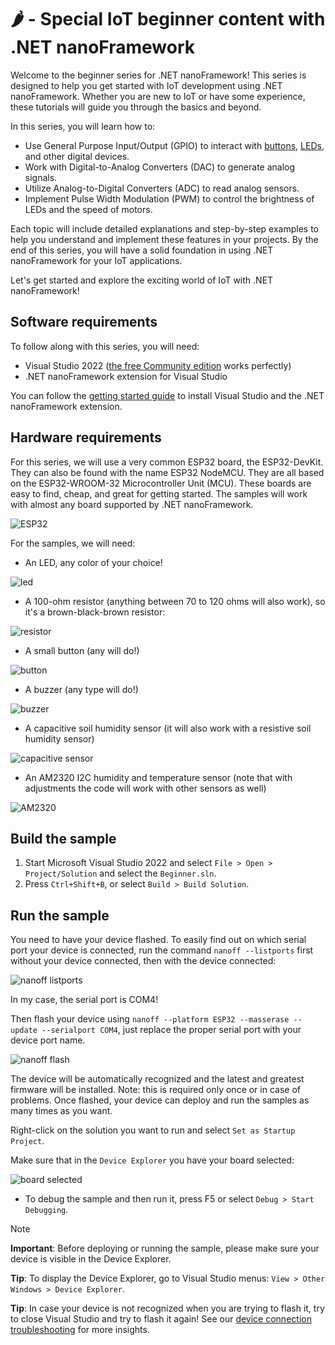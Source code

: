 # 🌶️ - Special IoT beginner content with .NET nanoFramework

Welcome to the beginner series for .NET nanoFramework! This series is designed to help you get started with IoT development using .NET nanoFramework. Whether you are new to IoT or have some experience, these tutorials will guide you through the basics and beyond.

In this series, you will learn how to:

- Use General Purpose Input/Output (GPIO) to interact with [buttons](./Button/), [LEDs](./BlinkLed/), and other digital devices.
- Work with Digital-to-Analog Converters (DAC) to generate analog signals.
- Utilize Analog-to-Digital Converters (ADC) to read analog sensors.
- Implement Pulse Width Modulation (PWM) to control the brightness of LEDs and the speed of motors.

Each topic will include detailed explanations and step-by-step examples to help you understand and implement these features in your projects. By the end of this series, you will have a solid foundation in using .NET nanoFramework for your IoT applications.

Let's get started and explore the exciting world of IoT with .NET nanoFramework!

## Software requirements

To follow along with this series, you will need:

- Visual Studio 2022 ([the free Community edition](https://visualstudio.microsoft.com/vs/community/) works perfectly)
- .NET nanoFramework extension for Visual Studio

You can follow the [getting started guide](http://docs.nanoframework.net/content/getting-started-guides/index.html) to install Visual Studio and the .NET nanoFramework extension.

## Hardware requirements

For this series, we will use a very common ESP32 board, the ESP32-DevKit. They can also be found with the name ESP32 NodeMCU. They are all based on the ESP32-WROOM-32 Microcontroller Unit (MCU). These boards are easy to find, cheap, and great for getting started. The samples will work with almost any board supported by .NET nanoFramework.

![ESP32](./Docs/ESP32-DEVKITC.jpg)

For the samples, we will need:

- An LED, any color of your choice!

![led](./Docs/led.jpg)

- A 100-ohm resistor (anything between 70 to 120 ohms will also work), so it's a brown-black-brown resistor:

![resistor](./Docs/resistor.jpg)

- A small button (any will do!)

![button](./Docs/button.jpg)

- A buzzer (any type will do!)

![buzzer](./Docs/buzzer.png)

- A capacitive soil humidity sensor (it will also work with a resistive soil humidity sensor)

![capacitive sensor](./Docs/soil_humidity_sensor_capacitive.jpg)

- An AM2320 I2C humidity and temperature sensor (note that with adjustments the code will work with other sensors as well)

![AM2320](./Docs/AM2320.jpg)

## Build the sample

1. Start Microsoft Visual Studio 2022 and select `File > Open > Project/Solution` and select the `Beginner.sln`.
1. Press `Ctrl+Shift+B`, or select `Build > Build Solution`.

## Run the sample

You need to have your device flashed. To easily find out on which serial port your device is connected, run the command `nanoff --listports` first without your device connected, then with the device connected:

![nanoff listports](./Docs/nanoff_listports.png)

In my case, the serial port is COM4!

Then flash your device using `nanoff --platform ESP32 --masserase --update --serialport COM4`, just replace the proper serial port with your device port name.

![nanoff flash](./Docs/nanoff_flashed.png)

The device will be automatically recognized and the latest and greatest firmware will be installed. Note: this is required only once or in case of problems. Once flashed, your device can deploy and run the samples as many times as you want.

Right-click on the solution you want to run and select `Set as Startup Project`.

Make sure that in the `Device Explorer` you have your board selected:

![board selected](./Docs/device_selected.png)

- To debug the sample and then run it, press F5 or select `Debug > Start Debugging`.

> [!NOTE]
>
> **Important**: Before deploying or running the sample, please make sure your device is visible in the Device Explorer.
>
> **Tip**: To display the Device Explorer, go to Visual Studio menus: `View > Other Windows > Device Explorer`.
>
> **Tip**: In case your device is not recognized when you are trying to flash it, try to close Visual Studio and try to flash it again! See our [device connection troubleshooting](https://docs.nanoframework.net/content/getting-started-guides/troubleshooting-device-connection.html) for more insights.
